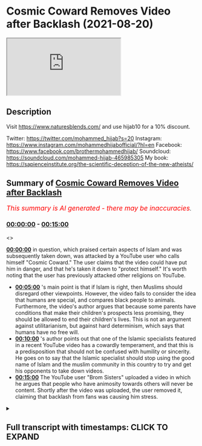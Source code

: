 # Cosmic Coward Removes Video after Backlash (2021-08-20)

<iframe loading='lazy' src='https://www.youtube.com/embed/G8Ia9BHpAQk'></iframe>

## Description

Visit https://www.naturesblends.com/ and use hijab10 for a 10% discount. 

Twitter: https://twitter.com/mohammed_hijab?s=20
Instagram: https://www.instagram.com/mohammedhijabofficial/?hl=en
Facebook: https://www.facebook.com/brothermohammedhijab/
Soundcloud: https://soundcloud.com/mohammed-hijab-465985305
My book: https://sapienceinstitute.org/the-scientific-deception-of-the-new-atheists/

## Summary of [Cosmic Coward Removes Video after Backlash](https://www.youtube.com/watch?v=G8Ia9BHpAQk)


*<span style="color:red; font-size:125%">This summary is AI generated - there may be inaccuracies</span>. [](/)*

### [00:00:00](https://www.youtube.com/watch?v=G8Ia9BHpAQk&t=0) - [00:15:00](https://www.youtube.com/watch?v=G8Ia9BHpAQk&t=900)

<>

**[00:00:00](https://www.youtube.com/watch?v=G8Ia9BHpAQk&t=0)**  in question, which praised certain aspects of Islam and was subsequently taken down, was attacked by a YouTube user who calls himself "Cosmic Coward." The user claims that the video could have put him in danger, and that he's taken it down to "protect himself." It's worth noting that the user has previously attacked other religions on YouTube.
* **[00:05:00](https://www.youtube.com/watch?v=G8Ia9BHpAQk&t=300)** 's main point is that if Islam is right, then Muslims should disregard other viewpoints. However, the video fails to consider the idea that humans are special, and compares black people to animals. Furthermore, the video's author argues that because some parents have conditions that make their children's prospects less promising, they should be allowed to end their children's lives. This is not an argument against utilitarianism, but against hard determinism, which says that humans have no free will.
* **[00:10:00](https://www.youtube.com/watch?v=G8Ia9BHpAQk&t=600)** 's author points out that one of the Islamic specialists featured in a recent YouTube video has a cowardly temperament, and that this is a predisposition that should not be confused with humility or sincerity. He goes on to say that the Islamic specialist should stop using the good name of Islam and the muslim community in this country to try and get his opponents to take down videos.
* **[00:15:00](https://www.youtube.com/watch?v=G8Ia9BHpAQk&t=900)** The YouTube user "Brom Sisters" uploaded a video in which he argues that people who have animosity towards others will never be content. Shortly after the video was uploaded, the user removed it, claiming that backlash from fans was causing him stress.

<details><summary><h2>Full transcript with timestamps: CLICK TO EXPAND</h2></summary>

[0:00:00](https://youtu.be/G8Ia9BHpAQk?t=0) [Music]  
[0:00:05](https://youtu.be/G8Ia9BHpAQk?t=5) is the hijab 10  
[0:00:06](https://youtu.be/G8Ia9BHpAQk?t=6) discount code for 10 percent discount on  
[0:00:09](https://youtu.be/G8Ia9BHpAQk?t=9) a wide range of products including  
[0:00:11](https://youtu.be/G8Ia9BHpAQk?t=11) premium ethiopian black seed products  
[0:00:13](https://youtu.be/G8Ia9BHpAQk?t=13) assalamu alaikum  
[0:00:15](https://youtu.be/G8Ia9BHpAQk?t=15) how are you guys doing i'm joined it's  
[0:00:17](https://youtu.be/G8Ia9BHpAQk?t=17) the champ champ connection here how are  
[0:00:19](https://youtu.be/G8Ia9BHpAQk?t=19) you doing  
[0:00:20](https://youtu.be/G8Ia9BHpAQk?t=20) [Laughter]  
[0:00:23](https://youtu.be/G8Ia9BHpAQk?t=23) so much one letter can make such a big  
[0:00:24](https://youtu.be/G8Ia9BHpAQk?t=24) difference  
[0:00:27](https://youtu.be/G8Ia9BHpAQk?t=27) well one mistake can make such a big  
[0:00:29](https://youtu.be/G8Ia9BHpAQk?t=29) difference and today we're going to be  
[0:00:30](https://youtu.be/G8Ia9BHpAQk?t=30) talking about the the big mistake from  
[0:00:32](https://youtu.be/G8Ia9BHpAQk?t=32) cosmic coward cosmic failure cosmic  
[0:00:34](https://youtu.be/G8Ia9BHpAQk?t=34) coward call him whatever you want to  
[0:00:36](https://youtu.be/G8Ia9BHpAQk?t=36) call him actually to be honest with you  
[0:00:38](https://youtu.be/G8Ia9BHpAQk?t=38) just some time ago maybe it was before  
[0:00:40](https://youtu.be/G8Ia9BHpAQk?t=40) maybe two three weeks ago i made a video  
[0:00:42](https://youtu.be/G8Ia9BHpAQk?t=42) about him actually praising some of what  
[0:00:44](https://youtu.be/G8Ia9BHpAQk?t=44) he was doing because  
[0:00:45](https://youtu.be/G8Ia9BHpAQk?t=45) he was talking about how  
[0:00:47](https://youtu.be/G8Ia9BHpAQk?t=47) voracious he didn't mention this kind of  
[0:00:49](https://youtu.be/G8Ia9BHpAQk?t=49) language but he the contingency argument  
[0:00:51](https://youtu.be/G8Ia9BHpAQk?t=51) was  
[0:00:52](https://youtu.be/G8Ia9BHpAQk?t=52) and how he he sees it as  
[0:00:54](https://youtu.be/G8Ia9BHpAQk?t=54) the absurdity of the infinite regression  
[0:00:56](https://youtu.be/G8Ia9BHpAQk?t=56) whatever now  
[0:00:58](https://youtu.be/G8Ia9BHpAQk?t=58) for some strange reason in fact that we  
[0:01:00](https://youtu.be/G8Ia9BHpAQk?t=60) can both comment on he's decided to  
[0:01:02](https://youtu.be/G8Ia9BHpAQk?t=62) attack the muslim community again yes  
[0:01:05](https://youtu.be/G8Ia9BHpAQk?t=65) and before we talk about him attacking  
[0:01:07](https://youtu.be/G8Ia9BHpAQk?t=67) the muslim community let's really  
[0:01:09](https://youtu.be/G8Ia9BHpAQk?t=69) distinguish because the video that he  
[0:01:10](https://youtu.be/G8Ia9BHpAQk?t=70) took down okay which he initially had up  
[0:01:14](https://youtu.be/G8Ia9BHpAQk?t=74) was why is islam so sensitive or  
[0:01:16](https://youtu.be/G8Ia9BHpAQk?t=76) something to that effect right yes  
[0:01:18](https://youtu.be/G8Ia9BHpAQk?t=78) islam here he's not talking about if you  
[0:01:20](https://youtu.be/G8Ia9BHpAQk?t=80) like the religion he's talking he is  
[0:01:22](https://youtu.be/G8Ia9BHpAQk?t=82) talking about muslim people because he  
[0:01:23](https://youtu.be/G8Ia9BHpAQk?t=83) actually mentions  
[0:01:24](https://youtu.be/G8Ia9BHpAQk?t=84) muslims and their reactions to uh  
[0:01:28](https://youtu.be/G8Ia9BHpAQk?t=88) certain things that provocations or  
[0:01:29](https://youtu.be/G8Ia9BHpAQk?t=89) whatever it is  
[0:01:31](https://youtu.be/G8Ia9BHpAQk?t=91) this ungrammatical use of the word islam  
[0:01:35](https://youtu.be/G8Ia9BHpAQk?t=95) to refer to muslim people this  
[0:01:37](https://youtu.be/G8Ia9BHpAQk?t=97) ungrammatical use  
[0:01:39](https://youtu.be/G8Ia9BHpAQk?t=99) is a commonplace usage  
[0:01:42](https://youtu.be/G8Ia9BHpAQk?t=102) among people on the alt-right people on  
[0:01:43](https://youtu.be/G8Ia9BHpAQk?t=103) the even the far right  
[0:01:45](https://youtu.be/G8Ia9BHpAQk?t=105) that try  
[0:01:47](https://youtu.be/G8Ia9BHpAQk?t=107) maybe disguise their islamophobia  
[0:01:48](https://youtu.be/G8Ia9BHpAQk?t=108) disguise their  
[0:01:50](https://youtu.be/G8Ia9BHpAQk?t=110) the the hasty generalizations against  
[0:01:53](https://youtu.be/G8Ia9BHpAQk?t=113) know it's like tommy robinson you know i  
[0:01:54](https://youtu.be/G8Ia9BHpAQk?t=114) don't have a problem with the muslims  
[0:01:55](https://youtu.be/G8Ia9BHpAQk?t=115) this is islam right right but to be  
[0:01:58](https://youtu.be/G8Ia9BHpAQk?t=118) completely honest with you you mentioned  
[0:01:59](https://youtu.be/G8Ia9BHpAQk?t=119) tommy robinson right  
[0:02:01](https://youtu.be/G8Ia9BHpAQk?t=121) he wasn't as cowardly as this i mean he  
[0:02:03](https://youtu.be/G8Ia9BHpAQk?t=123) wouldn't he wouldn't pop a video and  
[0:02:04](https://youtu.be/G8Ia9BHpAQk?t=124) then put it down and say because of  
[0:02:06](https://youtu.be/G8Ia9BHpAQk?t=126) safety concern you couldn't imagine that  
[0:02:07](https://youtu.be/G8Ia9BHpAQk?t=127) that was nonsense yeah imagine imagine  
[0:02:09](https://youtu.be/G8Ia9BHpAQk?t=129) totally put on a video yeah and putting  
[0:02:11](https://youtu.be/G8Ia9BHpAQk?t=131) it taking it down at least he had a  
[0:02:13](https://youtu.be/G8Ia9BHpAQk?t=133) degree of being rough and ready like you  
[0:02:15](https://youtu.be/G8Ia9BHpAQk?t=135) know he had a certain level of  
[0:02:18](https://youtu.be/G8Ia9BHpAQk?t=138) courageousness and you can say in the  
[0:02:19](https://youtu.be/G8Ia9BHpAQk?t=139) twitter level he did a certain level of  
[0:02:21](https://youtu.be/G8Ia9BHpAQk?t=141) courageousness that this little boy  
[0:02:23](https://youtu.be/G8Ia9BHpAQk?t=143) doesn't unfortunately does not have they  
[0:02:24](https://youtu.be/G8Ia9BHpAQk?t=144) do also have something in common you  
[0:02:25](https://youtu.be/G8Ia9BHpAQk?t=145) know tommy robinson and katie hopkins  
[0:02:28](https://youtu.be/G8Ia9BHpAQk?t=148) and all these people they have something  
[0:02:29](https://youtu.be/G8Ia9BHpAQk?t=149) in common they use the fear factor yeah  
[0:02:31](https://youtu.be/G8Ia9BHpAQk?t=151) and that's exactly what he's done it's  
[0:02:32](https://youtu.be/G8Ia9BHpAQk?t=152) very strange because it's a fallacy of a  
[0:02:34](https://youtu.be/G8Ia9BHpAQk?t=154) circular argument and it's a  
[0:02:35](https://youtu.be/G8Ia9BHpAQk?t=155) self-fulfilled prophecy i'm not saying  
[0:02:37](https://youtu.be/G8Ia9BHpAQk?t=157) he claimed these or  
[0:02:38](https://youtu.be/G8Ia9BHpAQk?t=158) what i'm trying to say is he puts a  
[0:02:40](https://youtu.be/G8Ia9BHpAQk?t=160) video up and he says why islam so  
[0:02:42](https://youtu.be/G8Ia9BHpAQk?t=162) sensitive and you know muslims do all  
[0:02:44](https://youtu.be/G8Ia9BHpAQk?t=164) kinds of burn places bomb places etc and  
[0:02:46](https://youtu.be/G8Ia9BHpAQk?t=166) then it takes this video down so it's  
[0:02:47](https://youtu.be/G8Ia9BHpAQk?t=167) like it's like it's pretty nice  
[0:02:49](https://youtu.be/G8Ia9BHpAQk?t=169) i'm proving my own point but i made the  
[0:02:50](https://youtu.be/G8Ia9BHpAQk?t=170) video it got about 300 000 views i'll  
[0:02:52](https://youtu.be/G8Ia9BHpAQk?t=172) take it down now because i'm under fret  
[0:02:54](https://youtu.be/G8Ia9BHpAQk?t=174) i mean was he under threat when he made  
[0:02:56](https://youtu.be/G8Ia9BHpAQk?t=176) certain statements which you're going to  
[0:02:57](https://youtu.be/G8Ia9BHpAQk?t=177) mention you know well actually you know  
[0:02:58](https://youtu.be/G8Ia9BHpAQk?t=178) this is a good point because if he was  
[0:03:00](https://youtu.be/G8Ia9BHpAQk?t=180) so scared about his safety why doesn't  
[0:03:02](https://youtu.be/G8Ia9BHpAQk?t=182) he take his other video down which is  
[0:03:04](https://youtu.be/G8Ia9BHpAQk?t=184) which he's actually insulting the  
[0:03:05](https://youtu.be/G8Ia9BHpAQk?t=185) prophet muhammad  
[0:03:06](https://youtu.be/G8Ia9BHpAQk?t=186) so he mounted quote and abused yes  
[0:03:10](https://youtu.be/G8Ia9BHpAQk?t=190) he still got that one up so that one's  
[0:03:12](https://youtu.be/G8Ia9BHpAQk?t=192) more dangerous if you're talking about  
[0:03:13](https://youtu.be/G8Ia9BHpAQk?t=193) threat levels yeah i would have thought  
[0:03:15](https://youtu.be/G8Ia9BHpAQk?t=195) that one would be the one to take down  
[0:03:16](https://youtu.be/G8Ia9BHpAQk?t=196) or even worse according muslim woman in  
[0:03:18](https://youtu.be/G8Ia9BHpAQk?t=198) bags yeah i mean i'm somalian women  
[0:03:20](https://youtu.be/G8Ia9BHpAQk?t=200) somali women in bags is especially you  
[0:03:22](https://youtu.be/G8Ia9BHpAQk?t=202) know me i'll be honest with you you've  
[0:03:23](https://youtu.be/G8Ia9BHpAQk?t=203) got to be careful of the somalian  
[0:03:24](https://youtu.be/G8Ia9BHpAQk?t=204) sisters you know what i'm saying  
[0:03:26](https://youtu.be/G8Ia9BHpAQk?t=206) i'm telling you you know especially if  
[0:03:27](https://youtu.be/G8Ia9BHpAQk?t=207) you're saying they're in bed some other  
[0:03:28](https://youtu.be/G8Ia9BHpAQk?t=208) sisters can you know give you a little  
[0:03:30](https://youtu.be/G8Ia9BHpAQk?t=210) you know the point here is this you was  
[0:03:32](https://youtu.be/G8Ia9BHpAQk?t=212) brave then yeah what have you become a  
[0:03:33](https://youtu.be/G8Ia9BHpAQk?t=213) coward now is it what the meat that  
[0:03:35](https://youtu.be/G8Ia9BHpAQk?t=215) you're not eating you're vegan now is it  
[0:03:36](https://youtu.be/G8Ia9BHpAQk?t=216) has an effect on your testosterone  
[0:03:40](https://youtu.be/G8Ia9BHpAQk?t=220) is it that is it the the b12 and the  
[0:03:42](https://youtu.be/G8Ia9BHpAQk?t=222) iron deficiency that oxygen doesn't  
[0:03:43](https://youtu.be/G8Ia9BHpAQk?t=223) happen  
[0:03:44](https://youtu.be/G8Ia9BHpAQk?t=224) what is  
[0:03:46](https://youtu.be/G8Ia9BHpAQk?t=226) let's say something right yeah some  
[0:03:47](https://youtu.be/G8Ia9BHpAQk?t=227) muslims will come and say why are you  
[0:03:48](https://youtu.be/G8Ia9BHpAQk?t=228) treating this guy like this and it's the  
[0:03:49](https://youtu.be/G8Ia9BHpAQk?t=229) same muslims that they don't mind being  
[0:03:51](https://youtu.be/G8Ia9BHpAQk?t=231) slapped up quite frankly  
[0:03:53](https://youtu.be/G8Ia9BHpAQk?t=233) and to be honest that's you guys yeah  
[0:03:55](https://youtu.be/G8Ia9BHpAQk?t=235) yeah yeah this man  
[0:03:57](https://youtu.be/G8Ia9BHpAQk?t=237) is language yeah look this man clearly  
[0:03:59](https://youtu.be/G8Ia9BHpAQk?t=239) doesn't mind throwing you and your  
[0:04:00](https://youtu.be/G8Ia9BHpAQk?t=240) family and your community under the bus  
[0:04:02](https://youtu.be/G8Ia9BHpAQk?t=242) okay he's done that already how many  
[0:04:04](https://youtu.be/G8Ia9BHpAQk?t=244) videos does he have to make not just  
[0:04:05](https://youtu.be/G8Ia9BHpAQk?t=245) about islam yeah and about the prophet  
[0:04:07](https://youtu.be/G8Ia9BHpAQk?t=247) muhammad but about you and your  
[0:04:09](https://youtu.be/G8Ia9BHpAQk?t=249) community and how you act he's hastily  
[0:04:11](https://youtu.be/G8Ia9BHpAQk?t=251) generalizing 1.8 billion people exactly  
[0:04:13](https://youtu.be/G8Ia9BHpAQk?t=253) you know speaking about islam  
[0:04:15](https://youtu.be/G8Ia9BHpAQk?t=255) really intending muslims and he  
[0:04:16](https://youtu.be/G8Ia9BHpAQk?t=256) mentioned the word muslims few times in  
[0:04:18](https://youtu.be/G8Ia9BHpAQk?t=258) the video now of course and the funny  
[0:04:19](https://youtu.be/G8Ia9BHpAQk?t=259) thing is is his comeback he makes it  
[0:04:21](https://youtu.be/G8Ia9BHpAQk?t=261) very clear which is very bizarre i'm he  
[0:04:23](https://youtu.be/G8Ia9BHpAQk?t=263) goes cosmic is back why are you not back  
[0:04:25](https://youtu.be/G8Ia9BHpAQk?t=265) with the video attacking christianity  
[0:04:27](https://youtu.be/G8Ia9BHpAQk?t=267) have you got is that on twitter he said  
[0:04:28](https://youtu.be/G8Ia9BHpAQk?t=268) he deleted it oh he deleted it on  
[0:04:30](https://youtu.be/G8Ia9BHpAQk?t=270) twitter  
[0:04:31](https://youtu.be/G8Ia9BHpAQk?t=271) what i remember what he showed me was  
[0:04:32](https://youtu.be/G8Ia9BHpAQk?t=272) that he was saying something effect of  
[0:04:34](https://youtu.be/G8Ia9BHpAQk?t=274) um  
[0:04:34](https://youtu.be/G8Ia9BHpAQk?t=274) the old cosmic and here's one for you  
[0:04:36](https://youtu.be/G8Ia9BHpAQk?t=276) guys no no that's what i'm trying to do  
[0:04:38](https://youtu.be/G8Ia9BHpAQk?t=278) it's like the fans were saying can we  
[0:04:40](https://youtu.be/G8Ia9BHpAQk?t=280) get exactly what you said he i i've got  
[0:04:42](https://youtu.be/G8Ia9BHpAQk?t=282) it here  
[0:04:43](https://youtu.be/G8Ia9BHpAQk?t=283) yeah because from what i know he was  
[0:04:45](https://youtu.be/G8Ia9BHpAQk?t=285) basically saying like you guys were  
[0:04:47](https://youtu.be/G8Ia9BHpAQk?t=287) asking here's the old cosmic background  
[0:04:49](https://youtu.be/G8Ia9BHpAQk?t=289) because people fed up with his vegan  
[0:04:50](https://youtu.be/G8Ia9BHpAQk?t=290) videos  
[0:04:51](https://youtu.be/G8Ia9BHpAQk?t=291) so the thing is if you can find that  
[0:04:53](https://youtu.be/G8Ia9BHpAQk?t=293) i got it here i got it i got it i got it  
[0:04:54](https://youtu.be/G8Ia9BHpAQk?t=294) right he goes people keep telling me  
[0:04:56](https://youtu.be/G8Ia9BHpAQk?t=296) that they miss the old skeptic yeah  
[0:04:58](https://youtu.be/G8Ia9BHpAQk?t=298) well here you go here you go i guess so  
[0:05:00](https://youtu.be/G8Ia9BHpAQk?t=300) it's like he's a slave to his uh exactly  
[0:05:02](https://youtu.be/G8Ia9BHpAQk?t=302) no need to not only that it just shows  
[0:05:04](https://youtu.be/G8Ia9BHpAQk?t=304) how islamophobic you are because you  
[0:05:07](https://youtu.be/G8Ia9BHpAQk?t=307) coming back mean it didn't mean that hey  
[0:05:09](https://youtu.be/G8Ia9BHpAQk?t=309) cosmic's back with um you know an  
[0:05:11](https://youtu.be/G8Ia9BHpAQk?t=311) intellectual  
[0:05:12](https://youtu.be/G8Ia9BHpAQk?t=312) and scrutinizing whatever it may be  
[0:05:14](https://youtu.be/G8Ia9BHpAQk?t=314) different topics he discusses with he  
[0:05:16](https://youtu.be/G8Ia9BHpAQk?t=316) goes straight for islam absolutely and  
[0:05:18](https://youtu.be/G8Ia9BHpAQk?t=318) why why islam  
[0:05:20](https://youtu.be/G8Ia9BHpAQk?t=320) and he got a big backlash from his  
[0:05:21](https://youtu.be/G8Ia9BHpAQk?t=321) followers  
[0:05:22](https://youtu.be/G8Ia9BHpAQk?t=322) even saw them  
[0:05:25](https://youtu.be/G8Ia9BHpAQk?t=325) which i'll tell you is actually  
[0:05:26](https://youtu.be/G8Ia9BHpAQk?t=326) something in the quran this video fails  
[0:05:28](https://youtu.be/G8Ia9BHpAQk?t=328) to consider the fundamental point yeah  
[0:05:30](https://youtu.be/G8Ia9BHpAQk?t=330) what if islam was actually right if if  
[0:05:33](https://youtu.be/G8Ia9BHpAQk?t=333) if muhammad was actually allah's prophet  
[0:05:36](https://youtu.be/G8Ia9BHpAQk?t=336) they would be justified in in  
[0:05:37](https://youtu.be/G8Ia9BHpAQk?t=337) disregarding other viewpoints  
[0:05:41](https://youtu.be/G8Ia9BHpAQk?t=341) yeah so the point is that is a good  
[0:05:42](https://youtu.be/G8Ia9BHpAQk?t=342) point because the thing is this is not  
[0:05:44](https://youtu.be/G8Ia9BHpAQk?t=344) actually a logical argument against  
[0:05:46](https://youtu.be/G8Ia9BHpAQk?t=346) islam he's just trying to create a shock  
[0:05:48](https://youtu.be/G8Ia9BHpAQk?t=348) factor yes against islam but then if we  
[0:05:50](https://youtu.be/G8Ia9BHpAQk?t=350) want to create shock factors he's he's  
[0:05:52](https://youtu.be/G8Ia9BHpAQk?t=352) had peter singer who's one of the  
[0:05:54](https://youtu.be/G8Ia9BHpAQk?t=354) leading utilitarians  
[0:05:56](https://youtu.be/G8Ia9BHpAQk?t=356) um  
[0:05:57](https://youtu.be/G8Ia9BHpAQk?t=357) he actually he's one of the top  
[0:05:59](https://youtu.be/G8Ia9BHpAQk?t=359) scholars of utilitarianism and and he  
[0:06:02](https://youtu.be/G8Ia9BHpAQk?t=362) mentions  
[0:06:03](https://youtu.be/G8Ia9BHpAQk?t=363) you know let me actually get exactly  
[0:06:05](https://youtu.be/G8Ia9BHpAQk?t=365) what he mentions he compares basically  
[0:06:07](https://youtu.be/G8Ia9BHpAQk?t=367) black people african people slaves  
[0:06:10](https://youtu.be/G8Ia9BHpAQk?t=370) in the slave trade to animal suffering  
[0:06:12](https://youtu.be/G8Ia9BHpAQk?t=372) and he's got this in his channel right  
[0:06:14](https://youtu.be/G8Ia9BHpAQk?t=374) he doesn't even challenge it enough  
[0:06:16](https://youtu.be/G8Ia9BHpAQk?t=376) because remember they don't take the  
[0:06:18](https://youtu.be/G8Ia9BHpAQk?t=378) premise of human exceptionalism for  
[0:06:20](https://youtu.be/G8Ia9BHpAQk?t=380) granted the idea that human is special  
[0:06:21](https://youtu.be/G8Ia9BHpAQk?t=381) is differentiate from the animal uh the  
[0:06:24](https://youtu.be/G8Ia9BHpAQk?t=384) human being is the friendship from an  
[0:06:25](https://youtu.be/G8Ia9BHpAQk?t=385) animal that's obviously we believe in  
[0:06:27](https://youtu.be/G8Ia9BHpAQk?t=387) that  
[0:06:28](https://youtu.be/G8Ia9BHpAQk?t=388) we believe in the quran  
[0:06:32](https://youtu.be/G8Ia9BHpAQk?t=392) you know the quran states that we have  
[0:06:34](https://youtu.be/G8Ia9BHpAQk?t=394) exalted  
[0:06:35](https://youtu.be/G8Ia9BHpAQk?t=395) the child of adam we have exalted human  
[0:06:37](https://youtu.be/G8Ia9BHpAQk?t=397) being yeah  
[0:06:38](https://youtu.be/G8Ia9BHpAQk?t=398) you know  
[0:06:39](https://youtu.be/G8Ia9BHpAQk?t=399) this is human exceptionalism in the  
[0:06:41](https://youtu.be/G8Ia9BHpAQk?t=401) quran we have an uh you know a moral  
[0:06:44](https://youtu.be/G8Ia9BHpAQk?t=404) human exceptionism they don't have it so  
[0:06:46](https://youtu.be/G8Ia9BHpAQk?t=406) they can compare black people no problem  
[0:06:48](https://youtu.be/G8Ia9BHpAQk?t=408) with animals  
[0:06:49](https://youtu.be/G8Ia9BHpAQk?t=409) they have track record of doing this  
[0:06:50](https://youtu.be/G8Ia9BHpAQk?t=410) kind of thing um talking about somali  
[0:06:52](https://youtu.be/G8Ia9BHpAQk?t=412) and women african people you know and  
[0:06:55](https://youtu.be/G8Ia9BHpAQk?t=415) these kind of things and that shows the  
[0:06:57](https://youtu.be/G8Ia9BHpAQk?t=417) extent to which that they have this kind  
[0:06:58](https://youtu.be/G8Ia9BHpAQk?t=418) of western gaze orientalizing  
[0:07:00](https://youtu.be/G8Ia9BHpAQk?t=420) orientalizing you know uh looking at  
[0:07:02](https://youtu.be/G8Ia9BHpAQk?t=422) these other look why don't you compare  
[0:07:04](https://youtu.be/G8Ia9BHpAQk?t=424) white people with uh with animals why  
[0:07:06](https://youtu.be/G8Ia9BHpAQk?t=426) did i have to be the african example  
[0:07:08](https://youtu.be/G8Ia9BHpAQk?t=428) you know that's right you know and  
[0:07:10](https://youtu.be/G8Ia9BHpAQk?t=430) there's there's another thing as well  
[0:07:11](https://youtu.be/G8Ia9BHpAQk?t=431) which i wish i want to add on on this  
[0:07:13](https://youtu.be/G8Ia9BHpAQk?t=433) point which is that um  
[0:07:16](https://youtu.be/G8Ia9BHpAQk?t=436) peter singer since we're talking about  
[0:07:17](https://youtu.be/G8Ia9BHpAQk?t=437) him right listen to what he says this is  
[0:07:19](https://youtu.be/G8Ia9BHpAQk?t=439) something that um he writes in his book  
[0:07:22](https://youtu.be/G8Ia9BHpAQk?t=442) it's called practical ethics yeah  
[0:07:24](https://youtu.be/G8Ia9BHpAQk?t=444) he says he he says this man that he had  
[0:07:26](https://youtu.be/G8Ia9BHpAQk?t=446) on his podcast and he didn't even  
[0:07:28](https://youtu.be/G8Ia9BHpAQk?t=448) challenge him all these points by the  
[0:07:29](https://youtu.be/G8Ia9BHpAQk?t=449) way it's one of the most can we talk  
[0:07:30](https://youtu.be/G8Ia9BHpAQk?t=450) about shock factor he's creating this  
[0:07:33](https://youtu.be/G8Ia9BHpAQk?t=453) this this monster of the muslim world  
[0:07:35](https://youtu.be/G8Ia9BHpAQk?t=455) and the monster of islam  
[0:07:39](https://youtu.be/G8Ia9BHpAQk?t=459) the the the very um  
[0:07:42](https://youtu.be/G8Ia9BHpAQk?t=462) school of thought if you like ethical  
[0:07:44](https://youtu.be/G8Ia9BHpAQk?t=464) school of thought which he sympathizes  
[0:07:46](https://youtu.be/G8Ia9BHpAQk?t=466) with  
[0:07:47](https://youtu.be/G8Ia9BHpAQk?t=467) and has people coming on who are  
[0:07:49](https://youtu.be/G8Ia9BHpAQk?t=469) scholars off right in fact leading  
[0:07:51](https://youtu.be/G8Ia9BHpAQk?t=471) scholars off  
[0:07:52](https://youtu.be/G8Ia9BHpAQk?t=472) this is what ps uh singer says listen he  
[0:07:55](https://youtu.be/G8Ia9BHpAQk?t=475) says the child's life  
[0:07:57](https://youtu.be/G8Ia9BHpAQk?t=477) prospects significantly less promising  
[0:07:59](https://youtu.be/G8Ia9BHpAQk?t=479) than those of a normal child  
[0:08:01](https://youtu.be/G8Ia9BHpAQk?t=481) and then he says he has argued that  
[0:08:02](https://youtu.be/G8Ia9BHpAQk?t=482) parents are those children this is not  
[0:08:04](https://youtu.be/G8Ia9BHpAQk?t=484) his words but this is what the person is  
[0:08:05](https://youtu.be/G8Ia9BHpAQk?t=485) writing in the in the article  
[0:08:07](https://youtu.be/G8Ia9BHpAQk?t=487) of those with those conditions should be  
[0:08:09](https://youtu.be/G8Ia9BHpAQk?t=489) allowed to end the child's life and it's  
[0:08:10](https://youtu.be/G8Ia9BHpAQk?t=490) in the guardian this is not an argument  
[0:08:12](https://youtu.be/G8Ia9BHpAQk?t=492) against utilitarianism as being right or  
[0:08:14](https://youtu.be/G8Ia9BHpAQk?t=494) wrong  
[0:08:15](https://youtu.be/G8Ia9BHpAQk?t=495) likewise mentioning the classical laws  
[0:08:17](https://youtu.be/G8Ia9BHpAQk?t=497) of apostasy is not an argument of islam  
[0:08:19](https://youtu.be/G8Ia9BHpAQk?t=499) being right and wrong yeah  
[0:08:21](https://youtu.be/G8Ia9BHpAQk?t=501) even if look if we accept his premise  
[0:08:23](https://youtu.be/G8Ia9BHpAQk?t=503) muslims and islam are sensitive yeah  
[0:08:25](https://youtu.be/G8Ia9BHpAQk?t=505) does that make them wrong exactly it  
[0:08:27](https://youtu.be/G8Ia9BHpAQk?t=507) doesn't you see now you have to with  
[0:08:29](https://youtu.be/G8Ia9BHpAQk?t=509) your subjective morality  
[0:08:31](https://youtu.be/G8Ia9BHpAQk?t=511) you have to now prove that being  
[0:08:32](https://youtu.be/G8Ia9BHpAQk?t=512) sensitive  
[0:08:33](https://youtu.be/G8Ia9BHpAQk?t=513) is he not hardcore  
[0:08:35](https://youtu.be/G8Ia9BHpAQk?t=515) right good point before this that's the  
[0:08:37](https://youtu.be/G8Ia9BHpAQk?t=517) case  
[0:08:42](https://youtu.be/G8Ia9BHpAQk?t=522) but this point here was yeah  
[0:08:44](https://youtu.be/G8Ia9BHpAQk?t=524) that's a very good point but the if he  
[0:08:46](https://youtu.be/G8Ia9BHpAQk?t=526) hasn't gone objective standard yeah on  
[0:08:48](https://youtu.be/G8Ia9BHpAQk?t=528) what basis is  
[0:08:50](https://youtu.be/G8Ia9BHpAQk?t=530) can he prove yeah that  
[0:08:52](https://youtu.be/G8Ia9BHpAQk?t=532) being almost being sensitive in his  
[0:08:54](https://youtu.be/G8Ia9BHpAQk?t=534) words is a bad thing and if it's not  
[0:08:55](https://youtu.be/G8Ia9BHpAQk?t=535) about things that's a superfluous it's  
[0:08:57](https://youtu.be/G8Ia9BHpAQk?t=537) superfluous  
[0:08:59](https://youtu.be/G8Ia9BHpAQk?t=539) absolutely not so the second thing you  
[0:09:01](https://youtu.be/G8Ia9BHpAQk?t=541) should mention is very good point which  
[0:09:03](https://youtu.be/G8Ia9BHpAQk?t=543) is that he is determined he's a hard  
[0:09:05](https://youtu.be/G8Ia9BHpAQk?t=545) determinist  
[0:09:06](https://youtu.be/G8Ia9BHpAQk?t=546) hard determinist really don't have a  
[0:09:08](https://youtu.be/G8Ia9BHpAQk?t=548) case to make about morality at all  
[0:09:10](https://youtu.be/G8Ia9BHpAQk?t=550) because hard determinists are saying  
[0:09:11](https://youtu.be/G8Ia9BHpAQk?t=551) basically let's explain this they're  
[0:09:13](https://youtu.be/G8Ia9BHpAQk?t=553) they are saying that there's an  
[0:09:14](https://youtu.be/G8Ia9BHpAQk?t=554) antecedent causal chain  
[0:09:17](https://youtu.be/G8Ia9BHpAQk?t=557) of uh uh you know of causes before  
[0:09:20](https://youtu.be/G8Ia9BHpAQk?t=560) that basically render what's happening  
[0:09:22](https://youtu.be/G8Ia9BHpAQk?t=562) with the human being as some kind of  
[0:09:23](https://youtu.be/G8Ia9BHpAQk?t=563) ventriloquism right we are forced to do  
[0:09:27](https://youtu.be/G8Ia9BHpAQk?t=567) what we are doing even the thoughts that  
[0:09:28](https://youtu.be/G8Ia9BHpAQk?t=568) i have i am forced to have them i don't  
[0:09:30](https://youtu.be/G8Ia9BHpAQk?t=570) have any free will at all  
[0:09:33](https://youtu.be/G8Ia9BHpAQk?t=573) this is the argument that sam harris  
[0:09:34](https://youtu.be/G8Ia9BHpAQk?t=574) made and daniel dennett who's a  
[0:09:36](https://youtu.be/G8Ia9BHpAQk?t=576) compatibilist he refutes him on this  
[0:09:38](https://youtu.be/G8Ia9BHpAQk?t=578) actually right the point i'm making is  
[0:09:39](https://youtu.be/G8Ia9BHpAQk?t=579) if you are a determinist you have no  
[0:09:41](https://youtu.be/G8Ia9BHpAQk?t=581) claim to morality at all and not only  
[0:09:43](https://youtu.be/G8Ia9BHpAQk?t=583) that you can't put blame on anyone yes  
[0:09:45](https://youtu.be/G8Ia9BHpAQk?t=585) like you've mentioned right you just  
[0:09:46](https://youtu.be/G8Ia9BHpAQk?t=586) said this  
[0:09:47](https://youtu.be/G8Ia9BHpAQk?t=587) because if you put blame on what basis  
[0:09:49](https://youtu.be/G8Ia9BHpAQk?t=589) they are being forced by antecedent  
[0:09:51](https://youtu.be/G8Ia9BHpAQk?t=591) causal uh things so  
[0:09:53](https://youtu.be/G8Ia9BHpAQk?t=593) the the video is sloppy i think he knows  
[0:09:56](https://youtu.be/G8Ia9BHpAQk?t=596) because i mean he says he's especially  
[0:09:59](https://youtu.be/G8Ia9BHpAQk?t=599) he told sabor ahmed you know he told me  
[0:10:01](https://youtu.be/G8Ia9BHpAQk?t=601) he wants to specialize in islam and in  
[0:10:03](https://youtu.be/G8Ia9BHpAQk?t=603) the video that you refuted in a very  
[0:10:04](https://youtu.be/G8Ia9BHpAQk?t=604) good way by the way and i i suggest  
[0:10:06](https://youtu.be/G8Ia9BHpAQk?t=606) everyone goes on your channel and watch  
[0:10:07](https://youtu.be/G8Ia9BHpAQk?t=607) the video because it's more detailed  
[0:10:08](https://youtu.be/G8Ia9BHpAQk?t=608) than this one  
[0:10:10](https://youtu.be/G8Ia9BHpAQk?t=610) because he tried putting the video down  
[0:10:11](https://youtu.be/G8Ia9BHpAQk?t=611) i suggest people go on his channel and  
[0:10:13](https://youtu.be/G8Ia9BHpAQk?t=613) see what kind of ridiculous comments he  
[0:10:14](https://youtu.be/G8Ia9BHpAQk?t=614) made and ali that was refuting him so  
[0:10:16](https://youtu.be/G8Ia9BHpAQk?t=616) rahman  
[0:10:18](https://youtu.be/G8Ia9BHpAQk?t=618) he is a  
[0:10:20](https://youtu.be/G8Ia9BHpAQk?t=620) islamic specialist he wants to  
[0:10:21](https://youtu.be/G8Ia9BHpAQk?t=621) specialize in islam and the university  
[0:10:22](https://youtu.be/G8Ia9BHpAQk?t=622) of oxford right  
[0:10:23](https://youtu.be/G8Ia9BHpAQk?t=623) but then but then as you mentioned in  
[0:10:25](https://youtu.be/G8Ia9BHpAQk?t=625) your video near the end of the video  
[0:10:28](https://youtu.be/G8Ia9BHpAQk?t=628) he says in the quran there's some kind  
[0:10:29](https://youtu.be/G8Ia9BHpAQk?t=629) of punishment for apostles in the quran  
[0:10:30](https://youtu.be/G8Ia9BHpAQk?t=630) right yeah there is nothing  
[0:10:32](https://youtu.be/G8Ia9BHpAQk?t=632) this shows you haven't even read the  
[0:10:33](https://youtu.be/G8Ia9BHpAQk?t=633) quran yeah how can you specialize yeah  
[0:10:36](https://youtu.be/G8Ia9BHpAQk?t=636) you haven't even read it in english  
[0:10:37](https://youtu.be/G8Ia9BHpAQk?t=637) exactly yeah forget about memorizing it  
[0:10:39](https://youtu.be/G8Ia9BHpAQk?t=639) yeah forget about memorizing it we're  
[0:10:42](https://youtu.be/G8Ia9BHpAQk?t=642) we're told off we're not memorizing it  
[0:10:43](https://youtu.be/G8Ia9BHpAQk?t=643) properly not only that and he believes  
[0:10:44](https://youtu.be/G8Ia9BHpAQk?t=644) he believes which had refuted that  
[0:10:47](https://youtu.be/G8Ia9BHpAQk?t=647) non-muslims have to have unconditional  
[0:10:49](https://youtu.be/G8Ia9BHpAQk?t=649) love to the prophet and we know one  
[0:10:51](https://youtu.be/G8Ia9BHpAQk?t=651) example of the treaty of  
[0:10:52](https://youtu.be/G8Ia9BHpAQk?t=652) that when um  
[0:10:55](https://youtu.be/G8Ia9BHpAQk?t=655) the treaty done with right right  
[0:10:57](https://youtu.be/G8Ia9BHpAQk?t=657) um  
[0:10:58](https://youtu.be/G8Ia9BHpAQk?t=658) uh  
[0:11:01](https://youtu.be/G8Ia9BHpAQk?t=661) he came and he said we don't see you as  
[0:11:02](https://youtu.be/G8Ia9BHpAQk?t=662) a prophet of god and he said to ali the  
[0:11:04](https://youtu.be/G8Ia9BHpAQk?t=664) process take my name off ali didn't even  
[0:11:07](https://youtu.be/G8Ia9BHpAQk?t=667) even want to take you off i think he  
[0:11:08](https://youtu.be/G8Ia9BHpAQk?t=668) knows this  
[0:11:10](https://youtu.be/G8Ia9BHpAQk?t=670) come on  
[0:11:11](https://youtu.be/G8Ia9BHpAQk?t=671) no no i think no i'm not giving him an  
[0:11:13](https://youtu.be/G8Ia9BHpAQk?t=673) excuse you are i'm saying that someone  
[0:11:15](https://youtu.be/G8Ia9BHpAQk?t=675) who goes to university of oxford he  
[0:11:16](https://youtu.be/G8Ia9BHpAQk?t=676) doesn't know someone who no but you know  
[0:11:18](https://youtu.be/G8Ia9BHpAQk?t=678) maybe it's true maybe but i'm sure he  
[0:11:20](https://youtu.be/G8Ia9BHpAQk?t=680) has not been taught to this effect this  
[0:11:22](https://youtu.be/G8Ia9BHpAQk?t=682) is this is not just a shame to him it's  
[0:11:24](https://youtu.be/G8Ia9BHpAQk?t=684) a shame to the institution it's a shame  
[0:11:26](https://youtu.be/G8Ia9BHpAQk?t=686) to the university that that he studied  
[0:11:28](https://youtu.be/G8Ia9BHpAQk?t=688) in you cannot shame your university like  
[0:11:30](https://youtu.be/G8Ia9BHpAQk?t=690) this by by speaking about islam in such  
[0:11:33](https://youtu.be/G8Ia9BHpAQk?t=693) a way that you don't even know you're  
[0:11:35](https://youtu.be/G8Ia9BHpAQk?t=695) mentioning things that are in the holy  
[0:11:36](https://youtu.be/G8Ia9BHpAQk?t=696) book well maybe that's why  
[0:11:37](https://youtu.be/G8Ia9BHpAQk?t=697) i'm not even in the holy well maybe  
[0:11:38](https://youtu.be/G8Ia9BHpAQk?t=698) maybe that was i think he's a very  
[0:11:40](https://youtu.be/G8Ia9BHpAQk?t=700) clever man he took the video down and  
[0:11:41](https://youtu.be/G8Ia9BHpAQk?t=701) blamed on security reasons because if  
[0:11:43](https://youtu.be/G8Ia9BHpAQk?t=703) you think about it there's too many  
[0:11:44](https://youtu.be/G8Ia9BHpAQk?t=704) fallacies everyone does it yeah if you  
[0:11:46](https://youtu.be/G8Ia9BHpAQk?t=706) have two options you're going to be  
[0:11:47](https://youtu.be/G8Ia9BHpAQk?t=707) intellectually dishonest and embarrass  
[0:11:49](https://youtu.be/G8Ia9BHpAQk?t=709) yourself and we know he doesn't like  
[0:11:50](https://youtu.be/G8Ia9BHpAQk?t=710) scrutiny yeah because of course  
[0:11:52](https://youtu.be/G8Ia9BHpAQk?t=712) yeah or you're going to say you know  
[0:11:53](https://youtu.be/G8Ia9BHpAQk?t=713) what actually  
[0:11:54](https://youtu.be/G8Ia9BHpAQk?t=714) what does everyone like what's  
[0:11:57](https://youtu.be/G8Ia9BHpAQk?t=717) i had to take it down oh my gosh  
[0:11:59](https://youtu.be/G8Ia9BHpAQk?t=719) cosmic's video was good but he took it  
[0:12:00](https://youtu.be/G8Ia9BHpAQk?t=720) down with difference that's what the  
[0:12:01](https://youtu.be/G8Ia9BHpAQk?t=721) hell he flipped and he's a coward  
[0:12:03](https://youtu.be/G8Ia9BHpAQk?t=723) because and this is the last thing why  
[0:12:04](https://youtu.be/G8Ia9BHpAQk?t=724) is if he lost his food too much freedom  
[0:12:06](https://youtu.be/G8Ia9BHpAQk?t=726) speech so much why is he coming  
[0:12:08](https://youtu.be/G8Ia9BHpAQk?t=728) practically desperately in a desperate  
[0:12:10](https://youtu.be/G8Ia9BHpAQk?t=730) scurry trying to get me to take a video  
[0:12:11](https://youtu.be/G8Ia9BHpAQk?t=731) down yeah a small video of him in sabor  
[0:12:13](https://youtu.be/G8Ia9BHpAQk?t=733) ahmad yeah where ah schools him  
[0:12:15](https://youtu.be/G8Ia9BHpAQk?t=735) basically right uh atheists rattled why  
[0:12:18](https://youtu.be/G8Ia9BHpAQk?t=738) blaming him  
[0:12:21](https://youtu.be/G8Ia9BHpAQk?t=741) he was threatening me illegally i said  
[0:12:23](https://youtu.be/G8Ia9BHpAQk?t=743) okay look what is it  
[0:12:25](https://youtu.be/G8Ia9BHpAQk?t=745) we went through a privacy thing we went  
[0:12:26](https://youtu.be/G8Ia9BHpAQk?t=746) through a whole process  
[0:12:27](https://youtu.be/G8Ia9BHpAQk?t=747) he lost sorry that youtube against him  
[0:12:30](https://youtu.be/G8Ia9BHpAQk?t=750) my video is still up it's on a hundred  
[0:12:31](https://youtu.be/G8Ia9BHpAQk?t=751) thousand views almost yeah yeah yeah  
[0:12:33](https://youtu.be/G8Ia9BHpAQk?t=753) that's why he wants to give that to a  
[0:12:34](https://youtu.be/G8Ia9BHpAQk?t=754) million that's it that's good yeah yeah  
[0:12:36](https://youtu.be/G8Ia9BHpAQk?t=756) so so if he wants freedom of speech so  
[0:12:37](https://youtu.be/G8Ia9BHpAQk?t=757) much why is he so desperate to have  
[0:12:40](https://youtu.be/G8Ia9BHpAQk?t=760) things in his control  
[0:12:42](https://youtu.be/G8Ia9BHpAQk?t=762) like he was trying to get the debate in  
[0:12:43](https://youtu.be/G8Ia9BHpAQk?t=763) his control for so long or get things  
[0:12:46](https://youtu.be/G8Ia9BHpAQk?t=766) taken down which are not in his favor  
[0:12:47](https://youtu.be/G8Ia9BHpAQk?t=767) he's thin skinned and you know what i  
[0:12:49](https://youtu.be/G8Ia9BHpAQk?t=769) think he's doing he's basically pro he's  
[0:12:51](https://youtu.be/G8Ia9BHpAQk?t=771) projecting and he has to ask himself  
[0:12:53](https://youtu.be/G8Ia9BHpAQk?t=773) maybe he can think about himself is he  
[0:12:55](https://youtu.be/G8Ia9BHpAQk?t=775) projecting put this in a question format  
[0:12:57](https://youtu.be/G8Ia9BHpAQk?t=777) are you projecting your own securities  
[0:12:58](https://youtu.be/G8Ia9BHpAQk?t=778) onto the muslim community are you  
[0:13:00](https://youtu.be/G8Ia9BHpAQk?t=780) projecting  
[0:13:01](https://youtu.be/G8Ia9BHpAQk?t=781) are you um scapegoating the muslim  
[0:13:03](https://youtu.be/G8Ia9BHpAQk?t=783) community are you trying to create what  
[0:13:05](https://youtu.be/G8Ia9BHpAQk?t=785) what um edward said called didactic  
[0:13:07](https://youtu.be/G8Ia9BHpAQk?t=787) representation you know where you have a  
[0:13:09](https://youtu.be/G8Ia9BHpAQk?t=789) good guy and a bad guy and this is the  
[0:13:12](https://youtu.be/G8Ia9BHpAQk?t=792) trope of the orientalist and this is the  
[0:13:14](https://youtu.be/G8Ia9BHpAQk?t=794) narrative of the right wing he's  
[0:13:16](https://youtu.be/G8Ia9BHpAQk?t=796) unfortunately he's put he's put forward  
[0:13:18](https://youtu.be/G8Ia9BHpAQk?t=798) the the narrative the hasty  
[0:13:19](https://youtu.be/G8Ia9BHpAQk?t=799) generalization the right wing yeah  
[0:13:21](https://youtu.be/G8Ia9BHpAQk?t=801) unfortunately he's not being able to  
[0:13:22](https://youtu.be/G8Ia9BHpAQk?t=802) substantiate it and uh your refutation  
[0:13:25](https://youtu.be/G8Ia9BHpAQk?t=805) refer people to your reputation uh for  
[0:13:27](https://youtu.be/G8Ia9BHpAQk?t=807) more information at the end guys yeah  
[0:13:29](https://youtu.be/G8Ia9BHpAQk?t=809) and i think that's it man you can very  
[0:13:30](https://youtu.be/G8Ia9BHpAQk?t=810) clearly see and people are bored of this  
[0:13:32](https://youtu.be/G8Ia9BHpAQk?t=812) and we can see right through you um and  
[0:13:34](https://youtu.be/G8Ia9BHpAQk?t=814) that's it guys hope you enjoyed the  
[0:13:35](https://youtu.be/G8Ia9BHpAQk?t=815) video one last thing i want to say to  
[0:13:36](https://youtu.be/G8Ia9BHpAQk?t=816) people this is what is the last thing  
[0:13:37](https://youtu.be/G8Ia9BHpAQk?t=817) i'll say  
[0:13:38](https://youtu.be/G8Ia9BHpAQk?t=818) please guys yeah there's something in  
[0:13:40](https://youtu.be/G8Ia9BHpAQk?t=820) the religion and even if you don't want  
[0:13:42](https://youtu.be/G8Ia9BHpAQk?t=822) to label it formally it's called  
[0:13:44](https://youtu.be/G8Ia9BHpAQk?t=824) it's where you disassociate not just  
[0:13:47](https://youtu.be/G8Ia9BHpAQk?t=827) with people not just with ideas but with  
[0:13:48](https://youtu.be/G8Ia9BHpAQk?t=828) people as well someone who's so  
[0:13:51](https://youtu.be/G8Ia9BHpAQk?t=831) so forthright in their to be honest with  
[0:13:54](https://youtu.be/G8Ia9BHpAQk?t=834) the arrogance against not just islam but  
[0:13:55](https://youtu.be/G8Ia9BHpAQk?t=835) the muslim community themselves  
[0:13:58](https://youtu.be/G8Ia9BHpAQk?t=838) we have been nice to this guy whenever i  
[0:13:59](https://youtu.be/G8Ia9BHpAQk?t=839) put a video you know and i mentioned  
[0:14:01](https://youtu.be/G8Ia9BHpAQk?t=841) something good about him the muslim  
[0:14:02](https://youtu.be/G8Ia9BHpAQk?t=842) people in the comment section are very  
[0:14:04](https://youtu.be/G8Ia9BHpAQk?t=844) very  
[0:14:05](https://youtu.be/G8Ia9BHpAQk?t=845) i would say accommodating to him making  
[0:14:07](https://youtu.be/G8Ia9BHpAQk?t=847) dua for him supplicating for him hoping  
[0:14:09](https://youtu.be/G8Ia9BHpAQk?t=849) that you know he understands that his  
[0:14:10](https://youtu.be/G8Ia9BHpAQk?t=850) ignorance is alleviated and so on  
[0:14:12](https://youtu.be/G8Ia9BHpAQk?t=852) but now enough is enough  
[0:14:14](https://youtu.be/G8Ia9BHpAQk?t=854) this guy clearly is trying to use our  
[0:14:16](https://youtu.be/G8Ia9BHpAQk?t=856) good name and our kindness he's taking  
[0:14:18](https://youtu.be/G8Ia9BHpAQk?t=858) kindness for weakness and you know the  
[0:14:20](https://youtu.be/G8Ia9BHpAQk?t=860) thing that stops people like this  
[0:14:21](https://youtu.be/G8Ia9BHpAQk?t=861) because i think i know what's going on  
[0:14:23](https://youtu.be/G8Ia9BHpAQk?t=863) here i just want to end with this really  
[0:14:26](https://youtu.be/G8Ia9BHpAQk?t=866) just because someone has a um a cowardly  
[0:14:28](https://youtu.be/G8Ia9BHpAQk?t=868) temperament a cowardly he's got a  
[0:14:30](https://youtu.be/G8Ia9BHpAQk?t=870) cowardly temperament right  
[0:14:32](https://youtu.be/G8Ia9BHpAQk?t=872) he's a passive cowardly temperament he's  
[0:14:34](https://youtu.be/G8Ia9BHpAQk?t=874) he's a bit me  
[0:14:35](https://youtu.be/G8Ia9BHpAQk?t=875) that is a meek and cowardly temperament  
[0:14:37](https://youtu.be/G8Ia9BHpAQk?t=877) it's a predisposition it's a  
[0:14:38](https://youtu.be/G8Ia9BHpAQk?t=878) psychological predisposition do not  
[0:14:40](https://youtu.be/G8Ia9BHpAQk?t=880) confuse a passive  
[0:14:42](https://youtu.be/G8Ia9BHpAQk?t=882) and a cowardly temperament with humility  
[0:14:45](https://youtu.be/G8Ia9BHpAQk?t=885) and with sincerity  
[0:14:47](https://youtu.be/G8Ia9BHpAQk?t=887) he might have things in him which are  
[0:14:48](https://youtu.be/G8Ia9BHpAQk?t=888) sincere and which are  
[0:14:50](https://youtu.be/G8Ia9BHpAQk?t=890) fine but he's not i'm sorry he's not a  
[0:14:52](https://youtu.be/G8Ia9BHpAQk?t=892) sincere person because he wasn't he  
[0:14:53](https://youtu.be/G8Ia9BHpAQk?t=893) would not be using  
[0:14:55](https://youtu.be/G8Ia9BHpAQk?t=895) the good name of islam and the good name  
[0:14:58](https://youtu.be/G8Ia9BHpAQk?t=898) of the muslim community in this country  
[0:14:59](https://youtu.be/G8Ia9BHpAQk?t=899) to throw us under the bus so he can get  
[0:15:01](https://youtu.be/G8Ia9BHpAQk?t=901) fans to like his videos and so he can uh  
[0:15:04](https://youtu.be/G8Ia9BHpAQk?t=904) so he can raise his ranks well this is  
[0:15:06](https://youtu.be/G8Ia9BHpAQk?t=906) where charities and allah says in the  
[0:15:07](https://youtu.be/G8Ia9BHpAQk?t=907) quran the disbelievers people like him  
[0:15:09](https://youtu.be/G8Ia9BHpAQk?t=909) who have animosity will never be pleased  
[0:15:12](https://youtu.be/G8Ia9BHpAQk?t=912) with you until you follow their way so  
[0:15:13](https://youtu.be/G8Ia9BHpAQk?t=913) that's exactly what's going on here brom  
[0:15:15](https://youtu.be/G8Ia9BHpAQk?t=915) sisters um and yeah that's it  
[0:15:17](https://youtu.be/G8Ia9BHpAQk?t=917) salaam alaikum  
[0:15:30](https://youtu.be/G8Ia9BHpAQk?t=930) you  
</details>